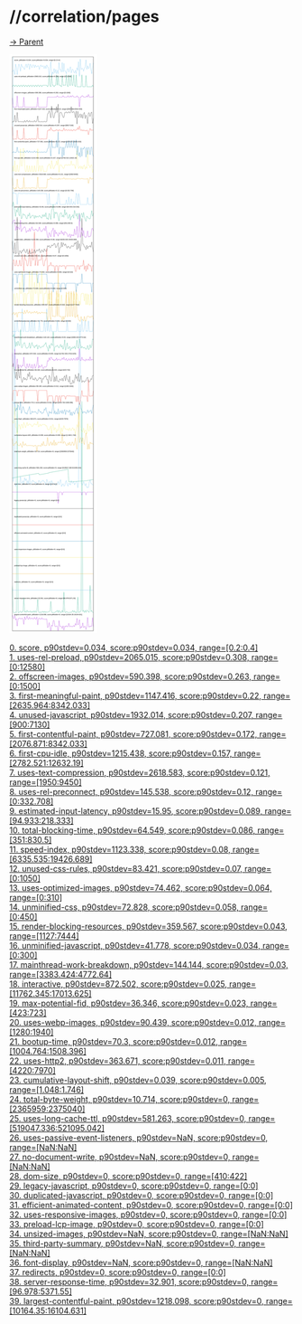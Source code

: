 
# //correlation/pages

[→ Parent](../..)

![PLOT: correlation](./correlation.svg)

[0. score, p90stdev=0.034, score:p90stdev=0.034, range=[0.2:0.4]](../../meta/score/samples/pages)  
[1. uses-rel-preload, p90stdev=2065.015, score:p90stdev=0.308, range=[0:12580]](../../uses-rel-preload/samples/pages/)  
[2. offscreen-images, p90stdev=590.398, score:p90stdev=0.263, range=[0:1500]](../../offscreen-images/samples/pages/)  
[3. first-meaningful-paint, p90stdev=1147.416, score:p90stdev=0.22, range=[2635.964:8342.033]](../../first-meaningful-paint/samples/pages/)  
[4. unused-javascript, p90stdev=1932.014, score:p90stdev=0.207, range=[900:7130]](../../unused-javascript/samples/pages/)  
[5. first-contentful-paint, p90stdev=727.081, score:p90stdev=0.172, range=[2076.871:8342.033]](../../first-contentful-paint/samples/pages/)  
[6. first-cpu-idle, p90stdev=1215.438, score:p90stdev=0.157, range=[2782.521:12632.19]](../../first-cpu-idle/samples/pages/)  
[7. uses-text-compression, p90stdev=2618.583, score:p90stdev=0.121, range=[1950:9450]](../../uses-text-compression/samples/pages/)  
[8. uses-rel-preconnect, p90stdev=145.538, score:p90stdev=0.12, range=[0:332.708]](../../uses-rel-preconnect/samples/pages/)  
[9. estimated-input-latency, p90stdev=15.95, score:p90stdev=0.089, range=[94.933:218.333]](../../estimated-input-latency/samples/pages/)  
[10. total-blocking-time, p90stdev=64.549, score:p90stdev=0.086, range=[351:830.5]](../../total-blocking-time/samples/pages/)  
[11. speed-index, p90stdev=1123.338, score:p90stdev=0.08, range=[6335.535:19426.689]](../../speed-index/samples/pages/)  
[12. unused-css-rules, p90stdev=83.421, score:p90stdev=0.07, range=[0:1050]](../../unused-css-rules/samples/pages/)  
[13. uses-optimized-images, p90stdev=74.462, score:p90stdev=0.064, range=[0:310]](../../uses-optimized-images/samples/pages/)  
[14. unminified-css, p90stdev=72.828, score:p90stdev=0.058, range=[0:450]](../../unminified-css/samples/pages/)  
[15. render-blocking-resources, p90stdev=359.567, score:p90stdev=0.043, range=[1127:7444]](../../render-blocking-resources/samples/pages/)  
[16. unminified-javascript, p90stdev=41.778, score:p90stdev=0.034, range=[0:300]](../../unminified-javascript/samples/pages/)  
[17. mainthread-work-breakdown, p90stdev=144.144, score:p90stdev=0.03, range=[3383.424:4772.64]](../../mainthread-work-breakdown/samples/pages/)  
[18. interactive, p90stdev=872.502, score:p90stdev=0.025, range=[11762.345:17013.625]](../../interactive/samples/pages/)  
[19. max-potential-fid, p90stdev=36.346, score:p90stdev=0.023, range=[423:723]](../../max-potential-fid/samples/pages/)  
[20. uses-webp-images, p90stdev=90.439, score:p90stdev=0.012, range=[1280:1940]](../../uses-webp-images/samples/pages/)  
[21. bootup-time, p90stdev=70.3, score:p90stdev=0.012, range=[1004.764:1508.396]](../../bootup-time/samples/pages/)  
[22. uses-http2, p90stdev=363.671, score:p90stdev=0.011, range=[4220:7970]](../../uses-http2/samples/pages/)  
[23. cumulative-layout-shift, p90stdev=0.039, score:p90stdev=0.005, range=[1.048:1.746]](../../cumulative-layout-shift/samples/pages/)  
[24. total-byte-weight, p90stdev=10.714, score:p90stdev=0, range=[2365959:2375040]](../../total-byte-weight/samples/pages/)  
[25. uses-long-cache-ttl, p90stdev=581.263, score:p90stdev=0, range=[519047.336:521095.042]](../../uses-long-cache-ttl/samples/pages/)  
[26. uses-passive-event-listeners, p90stdev=NaN, score:p90stdev=0, range=[NaN:NaN]](../../uses-passive-event-listeners/samples/pages/)  
[27. no-document-write, p90stdev=NaN, score:p90stdev=0, range=[NaN:NaN]](../../no-document-write/samples/pages/)  
[28. dom-size, p90stdev=0, score:p90stdev=0, range=[410:422]](../../dom-size/samples/pages/)  
[29. legacy-javascript, p90stdev=0, score:p90stdev=0, range=[0:0]](../../legacy-javascript/samples/pages/)  
[30. duplicated-javascript, p90stdev=0, score:p90stdev=0, range=[0:0]](../../duplicated-javascript/samples/pages/)  
[31. efficient-animated-content, p90stdev=0, score:p90stdev=0, range=[0:0]](../../efficient-animated-content/samples/pages/)  
[32. uses-responsive-images, p90stdev=0, score:p90stdev=0, range=[0:0]](../../uses-responsive-images/samples/pages/)  
[33. preload-lcp-image, p90stdev=0, score:p90stdev=0, range=[0:0]](../../preload-lcp-image/samples/pages/)  
[34. unsized-images, p90stdev=NaN, score:p90stdev=0, range=[NaN:NaN]](../../unsized-images/samples/pages/)  
[35. third-party-summary, p90stdev=NaN, score:p90stdev=0, range=[NaN:NaN]](../../third-party-summary/samples/pages/)  
[36. font-display, p90stdev=NaN, score:p90stdev=0, range=[NaN:NaN]](../../font-display/samples/pages/)  
[37. redirects, p90stdev=0, score:p90stdev=0, range=[0:0]](../../redirects/samples/pages/)  
[38. server-response-time, p90stdev=32.901, score:p90stdev=0, range=[96.978:5371.55]](../../server-response-time/samples/pages/)  
[39. largest-contentful-paint, p90stdev=1218.098, score:p90stdev=0, range=[10164.35:16104.631]](../../largest-contentful-paint/samples/pages/)  
